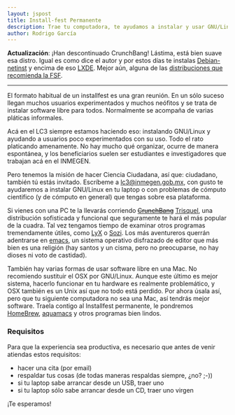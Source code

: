 ```yaml
---
layout: jspost
title: Install-fest Permanente
description: Trae tu computadora, te ayudamos a instalar y usar GNU/Linux en ella.
author: Rodrigo García
---
```


  **Actualización**: ¡Han descontinuado CrunchBang! Lástima, está bien suave
  esa distro. Igual es como dice el autor y por estos días te instalas
  [Debian-netinst](https://www.debian.org/CD/netinst/) y encima de eso
  [LXDE](http://lxde.org). Mejor aún, alguna de las [distribuciones que
  recomienda la FSF](https://www.gnu.org/distros/free-distros.es.html).
  
----

El formato habitual de un installfest es una gran reunión. En un sólo
suceso llegan muchos usuarios experimentados y muchos neófitos y se
trata de instalar software libre para todos. Normalmente se acompaña
de varias pláticas informales.

Acá en el LC3 siempre estamos haciendo eso: instalando GNU/Linux y ayudando a
usuarios poco experimentados con su uso. Todo el rato platicando amenamente.
No hay mucho qué organizar, ocurre de manera espontánea, y los
beneficiarios suelen ser estudiantes e investigadores que trabajan acá
en el INMEGEN.

Pero tenemos la misión de hacer Ciencia Ciudadana, así que: ciudadano,
también tú estás invitado. Escríbeme a lc3@inmegen.gob.mx, 
con gusto te ayudaremos a instalar GNU/Linux en tu
laptop o con problemas de cómputo cientifico (y de cómputo en general)
que tengas sobre esa plataforma.

Si vienes con una PC te la llevarás corriendo
<del>[CrunchBang](http://crunchbang.org)</del>
[Trisquel](http://trisquel.info/), una distribución sofisticada y
funcional que seguramente te hará el más popular de la cuadra. Tal vez
tengamos tiempo de examinar otros programas tremendamente útiles, como
[LyX](http://lyx.org) o
[Sozi](http://sozi.baierouge.fr/pages/10-about.html). Los más
aventureros querrán adentrarse en
[emacs](https://www.gnu.org/software/emacs/), un sistema operativo
disfrazado de editor que más bien es una religión (hay santos y un
cisma, pero no preocuparse, no hay dioses ni voto de castidad).

También hay varias formas de usar software libre en una Mac. No
recomiendo sustituir el OSX por GNU/Linux. Aunque este último es mejor
sistema, hacerlo funcionar en tu hardware es realmente problemático, y
OSX también es un Unix así que no todo está perdido. Por ahora úsala
así, pero que tu siguiente computadora no sea una Mac, así tendrás
mejor software. Traela contigo al Installfest permanente, le pondremos
[HomeBrew](http://brew.sh/), [aquamacs](http://aquamacs.org) y otros
programas bien lindos.


### Requisitos

Para que la experiencia sea productiva, es necesario que antes de
venir atiendas estos requisitos:

- hacer una cita (por email)
- respaldar tus cosas (de todas maneras respaldas siempre, ¿no? ;-))
- si tu laptop sabe arrancar desde un USB, traer uno
- si tu laptop sólo sabe arrancar desde un CD, traer uno virgen


¡Te esperamos!
